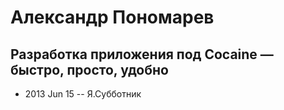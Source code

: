 # Александр Пономарев

## Разработка приложения под  Cocaine — быстро, просто, удобно
- 2013 Jun 15 -- Я.Субботник    
